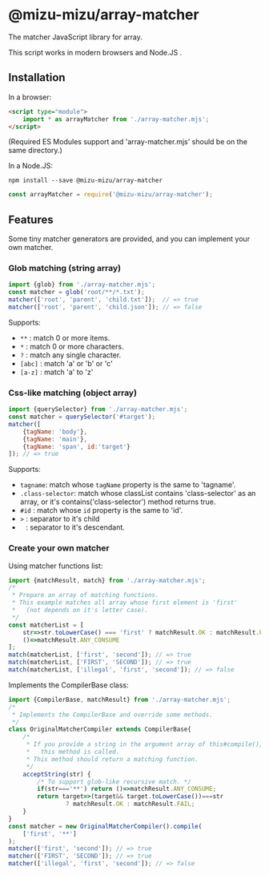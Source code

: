 # @mizu-mizu/array-matcher

The matcher JavaScript library for array.

This script works in modern browsers and Node.JS .

## Installation
In a browser:
```html
<script type="module">
    import * as arrayMatcher from './array-matcher.mjs';
</script>
```
(Required ES Modules support and 'array-matcher.mjs' should be on the same directory.)

In a Node.JS:
```
npm install --save @mizu-mizu/array-matcher
```
```javascript
const arrayMatcher = require('@mizu-mizu/array-matcher');
```

## Features
Some tiny matcher generators are provided, and you can implement your own matcher.
### Glob matching (string array)
```javascript
import {glob} from './array-matcher.mjs';
const matcher = glob('root/**/*.txt');
matcher(['root', 'parent', 'child.txt']);  // => true
matcher(['root', 'parent', 'child.json']); // => false
```
Supports:
- `**` : match 0 or more items.
- `*`  : match 0 or more characters.
- `?`  : match any single character.
- `[abc]` : match 'a' or 'b' or 'c'
- `[a-z]` : match 'a' to 'z'

### Css-like matching (object array)
```javascript
import {querySelector} from './array-matcher.mjs';
const matcher = querySelector('#target');
matcher([
    {tagName: 'body'},
    {tagName: 'main'},
    {tagName: 'span', id:'target'}
]); // => true
```
Supports:
- `tagname`: match whose `tagName` property is the same to 'tagname'.
- `.class-selector`: match whose classList contains 'class-selector' as an array, or it's contains('class-selector') method returns true.
- `#id` : match whose `id` property is the same to 'id'.
- `>` : separator to it's child
- ` ` : separator to it's descendant.

### Create your own matcher
Using matcher functions list:
```javascript
import {matchResult, match} from './array-matcher.mjs';
/*
 * Prepare an array of matching functions.
 * This example matches all array whose first element is 'first'
 *   (not depends on it's letter case).
 */
const matcherList = [
    str=>str.toLowerCase() === 'first' ? matchResult.OK : matchResult.FAIL,
    ()=>matchResult.ANY_CONSUME
];
match(matcherList, ['first', 'second']); // => true
match(matcherList, ['FIRST', 'SECOND']); // => true
match(matcherList, ['illegal', 'first', 'second']); // => false
```

Implements the CompilerBase class:
```javascript
import {CompilerBase, matchResult} from './array-matcher.mjs';
/*
 * Implements the CompilerBase and override some methods.
 */
class OriginalMatcherCompiler extends CompilerBase{
    /*
     * If you provide a string in the argument array of this#compile(),
     *   this method is called.
     * This method should return a matching function.
     */
    acceptString(str) {
        /* To support glob-like recursive match. */
        if(str==='**') return ()=>matchResult.ANY_CONSUME;
        return target=>(target&& target.toLowerCase())===str 
                ? matchResult.OK : matchResult.FAIL;
    }
}
const matcher = new OriginalMatcherCompiler().compile(
    ['first', '**']
);
matcher(['first', 'second']); // => true
matcher(['FIRST', 'SECOND']); // => true
matcher(['illegal', 'first', 'second']); // => false
```